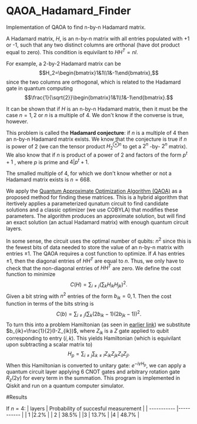 # QAOA_Hadamard_Finder
Implementation of QAOA to find n-by-n Hadamard matrix. 

A Hadamard matrix, $H$,
is an n-by-n matrix with all entries populated with +1 or -1, such that any two distinct columns are orthonal (have dot product equal to zero). 
This condition is equivilant to $HH^T=nI$.

For example, a 2-by-2 Hadamard matrix can be
$$H_2=\begin{bmatrix}1&1\\1&-1\end{bmatrix},$$
since the two columns are orthogonal, which is related to the Hadamard gate in quantum computing
$$\frac{1}{\sqrt{2}}\begin{bmatrix}1&1\\1&-1\end{bmatrix}.$$

It can be shown that if $H$
is an n-by-n Hadamard matrix, then it must be the case $n=1,2$
or $n$
is a multiple of 4. We don't know if the converse is true, however.

This problem is called the **Hadamard conjecture**: if $n$ is a multiple of 4 then an
n-by-n Hadamard matrix exists. We know that the conjecture is true if $n$
is power of 2 (we can the tensor product $H_2^{\otimes n}$
to get a $2^n$
-by-
$2^n$
matrix). We also know that if $n$
is product of a power of 2 and factors of the form $p^t+1$
, where $p$ is prime and $4|p^t+1$.

The smalled multiple of 4, for which we don't know whether or not a Hadamard matrix exists is $n=668$.

We apply the [Quantum Approximate Optimization Algorithm (QAOA)](https://qiskit.org/textbook/ch-applications/qaoa.html) as a proposed method for finding these matrices. This is a hybrid algorithm that itertively applies a parameterized qunatum circuit to find candidate solutions and a classic optimizer (we use COBYLA) that modifies these parameters. The algorithm produces an approximate solution, but will find an exact solution (an actual Hadamard matrix) with enough quantum circuit layers. 

In some sense, the circuit uses the optimal number of qubits: $n^2$
since this is the fewest bits of data needed to store the value of an n-by-n matrix with entries $\pm1$.
The QAOA requires a cost function to optimize. If $A$ has entries $\pm 1$,
then the diagonal entries of $HH^T$
are equal to $n$. 
Thus, we only have to check that the non-diagonal entries of $HH^T$
are zero. We define the cost function to minimize
$$C(H)=\sum_{i\neq j}\left(\sum_k H_{ik}H_{jk}\right)^2.$$
Given a bit string with $n^2$
entries of the form $b_{ik}=0,1$. 
Then the cost function in terms of the bits string is
$$C(b)=\sum_{i\neq j}\left(\sum_k (2b_{ik}-1)(2b_{jk}-1)\right)^2.$$
To turn this into a problem Hamiltonian (as seen in [earlier link](https://qiskit.org/textbook/ch-applications/qaoa.html)) we substitute $b_{ik}=\frac{1}{2}(I-Z_{ik})$,
where $Z_{ik}$ 
is a $Z$ gate applied to qubit corresponding to entry $(i,k)$.
This yields Hamiltonian (which is equivilant upon subtracting a scalar matrix to)
$$H_p=\sum_{i\neq j}\sum_{k\neq l}Z_{ik}Z_{jk}Z_{il}Z_{jl}.$$
When this Hamiltonian is converted to unitary gate: $e^{-i\gamma H_p}$,
we can apply a quantum circuit layer applying 6 CNOT gates and arbitrary rotation gate $R_z(2\gamma)$
for every term in the summation. This program is implemented in Qiskit and run on a quantum computer simulator.

#Results

If $n=4$:
| layers      | Probability of succesful measurement |
| ----------- |----------- |
| 1        |2.2%           |
| 2        | 38.5%         |
|3         | 13.7%         |
|4         | 48.7%         |
